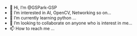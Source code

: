- 👋 Hi, I’m @GSPark-GSP
- 👀 I’m interested in AI, OpenCV, Networking so on...
- 🌱 I’m currently learning python ...
- 💞️ I’m looking to collaborate on anyone who is interest in me...
- 📫 How to reach me ...

<!---
GSPark-GSP/GSPark-GSP is a ✨ special ✨ repository because its `README.md` (this file) appears on your GitHub profile.
You can click the Preview link to take a look at your changes.
--->
